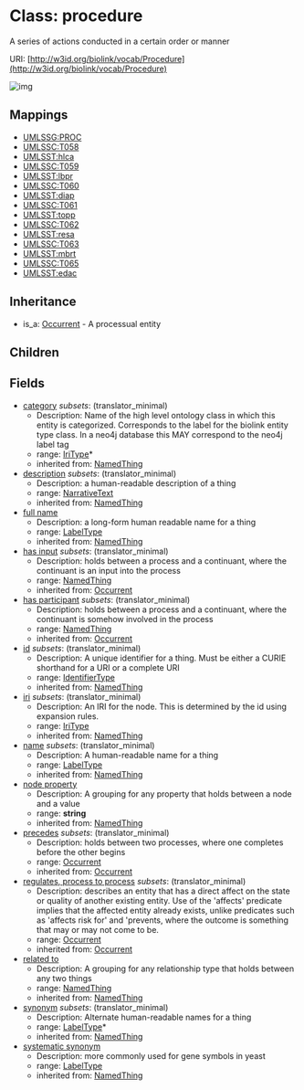 # Class: procedure


A series of actions conducted in a certain order or manner

URI: [http://w3id.org/biolink/vocab/Procedure](http://w3id.org/biolink/vocab/Procedure)

![img](http://yuml.me/diagram/nofunky;dir:TB/class/\[Procedure|id(i):identifier_type%20%3F;name(i):label_type%20%3F;category(i):iri_type%20*;node_property(i):string%20%3F;iri(i):iri_type%20%3F;synonym(i):label_type%20*;full_name(i):label_type%20%3F;description(i):narrative_text%20%3F;systematic_synonym(i):label_type%20%3F]-%20precedes(i)%20%3F>\[Occurrent],%20\[Procedure]-%20has%20input(i)%20%3F>\[NamedThing],%20\[Procedure]-%20has%20participant(i)%20%3F>\[NamedThing],%20\[Procedure]-%20regulates,%20process%20to%20process(i)%20%3F>\[Occurrent],%20\[Procedure]-%20related%20to(i)%20%3F>\[NamedThing],%20\[Occurrent]^-\[Procedure])
## Mappings

 * [UMLSSG:PROC](http://purl.obolibrary.org/obo/UMLSSG_PROC)
 * [UMLSSC:T058](http://purl.obolibrary.org/obo/UMLSSC_T058)
 * [UMLSST:hlca](http://purl.obolibrary.org/obo/UMLSST_hlca)
 * [UMLSSC:T059](http://purl.obolibrary.org/obo/UMLSSC_T059)
 * [UMLSST:lbpr](http://purl.obolibrary.org/obo/UMLSST_lbpr)
 * [UMLSSC:T060](http://purl.obolibrary.org/obo/UMLSSC_T060)
 * [UMLSST:diap](http://purl.obolibrary.org/obo/UMLSST_diap)
 * [UMLSSC:T061](http://purl.obolibrary.org/obo/UMLSSC_T061)
 * [UMLSST:topp](http://purl.obolibrary.org/obo/UMLSST_topp)
 * [UMLSSC:T062](http://purl.obolibrary.org/obo/UMLSSC_T062)
 * [UMLSST:resa](http://purl.obolibrary.org/obo/UMLSST_resa)
 * [UMLSSC:T063](http://purl.obolibrary.org/obo/UMLSSC_T063)
 * [UMLSST:mbrt](http://purl.obolibrary.org/obo/UMLSST_mbrt)
 * [UMLSSC:T065](http://purl.obolibrary.org/obo/UMLSSC_T065)
 * [UMLSST:edac](http://purl.obolibrary.org/obo/UMLSST_edac)
## Inheritance

 *  is_a: [Occurrent](Occurrent.md) - A processual entity
## Children

## Fields

 * [category](category.md) *subsets*: (translator_minimal)
    * Description: Name of the high level ontology class in which this entity is categorized. Corresponds to the label for the biolink entity type class. In a neo4j database this MAY correspond to the neo4j label tag
    * range: [IriType](IriType.md)*
    * inherited from: [NamedThing](NamedThing.md)
 * [description](description.md) *subsets*: (translator_minimal)
    * Description: a human-readable description of a thing
    * range: [NarrativeText](NarrativeText.md)
    * inherited from: [NamedThing](NamedThing.md)
 * [full name](full_name.md)
    * Description: a long-form human readable name for a thing
    * range: [LabelType](LabelType.md)
    * inherited from: [NamedThing](NamedThing.md)
 * [has input](has_input.md) *subsets*: (translator_minimal)
    * Description: holds between a process and a continuant, where the continuant is an input into the process
    * range: [NamedThing](NamedThing.md)
    * inherited from: [Occurrent](Occurrent.md)
 * [has participant](has_participant.md) *subsets*: (translator_minimal)
    * Description: holds between a process and a continuant, where the continuant is somehow involved in the process 
    * range: [NamedThing](NamedThing.md)
    * inherited from: [Occurrent](Occurrent.md)
 * [id](id.md) *subsets*: (translator_minimal)
    * Description: A unique identifier for a thing. Must be either a CURIE shorthand for a URI or a complete URI
    * range: [IdentifierType](IdentifierType.md)
    * inherited from: [NamedThing](NamedThing.md)
 * [iri](iri.md) *subsets*: (translator_minimal)
    * Description: An IRI for the node. This is determined by the id using expansion rules.
    * range: [IriType](IriType.md)
    * inherited from: [NamedThing](NamedThing.md)
 * [name](name.md) *subsets*: (translator_minimal)
    * Description: A human-readable name for a thing
    * range: [LabelType](LabelType.md)
    * inherited from: [NamedThing](NamedThing.md)
 * [node property](node_property.md)
    * Description: A grouping for any property that holds between a node and a value
    * range: **string**
    * inherited from: [NamedThing](NamedThing.md)
 * [precedes](precedes.md) *subsets*: (translator_minimal)
    * Description: holds between two processes, where one completes before the other begins
    * range: [Occurrent](Occurrent.md)
    * inherited from: [Occurrent](Occurrent.md)
 * [regulates, process to process](regulates_process_to_process.md) *subsets*: (translator_minimal)
    * Description: describes an entity that has a direct affect on the state or quality of another existing entity. Use of the 'affects' predicate implies that the affected entity already exists, unlike predicates such as 'affects risk for' and 'prevents, where the outcome is something that may or may not come to be.
    * range: [Occurrent](Occurrent.md)
    * inherited from: [Occurrent](Occurrent.md)
 * [related to](related_to.md)
    * Description: A grouping for any relationship type that holds between any two things
    * range: [NamedThing](NamedThing.md)
    * inherited from: [NamedThing](NamedThing.md)
 * [synonym](synonym.md) *subsets*: (translator_minimal)
    * Description: Alternate human-readable names for a thing
    * range: [LabelType](LabelType.md)*
    * inherited from: [NamedThing](NamedThing.md)
 * [systematic synonym](systematic_synonym.md)
    * Description: more commonly used for gene symbols in yeast
    * range: [LabelType](LabelType.md)
    * inherited from: [NamedThing](NamedThing.md)
